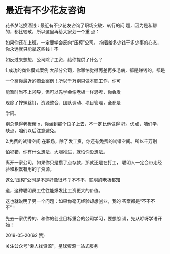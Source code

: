 # 最近有不少花友咨询

花爷梦呓换酒钱 : 最近有不少花友咨询了职场突破、转行的问 题，因为是私聊的，都比较散，所以这里再给大家划一个重 点：

如果你还在上班，一定要学会反向“压榨”公司。 抱着给多少钱干多少事的心态，你永远就只能拿这些钱！不

如反过来想想，公司除了工资，给你提供了什么？

1.成功的商业模式案例 大部分公司，你哪怕觉得再差再多毛病，都是赚钱的，都是

一个离你最近的商业案例！所以千万别只做本职工作，你可

能暂时当不上领导，但可以先学会像老板一样思考，你会发

现除了拧螺丝钉，资源整合、团队调动、项目管理，全都是

学问。

别总觉得老板傻 x，你坐到那个位子上去，不一定比他做得 好。优点，咱们学，缺点，咱们以后注意避免。

2.免费的试错空间 在职场，除了发工资，你还有免费的试错空间。所以千万别

怕犯错，你有什么想法，大胆推进，就怕你没想法。

离开一家公司，如果你只是攒了点存款，那就还是在打工， 聪明人一定会带走经验和积累有用的了资源。

这么“压榨”公司是不是好像很坏？不不不，聪明的老板都知

道，这种聪明员工往往能爆发比工资更大的价值。

这也就说明了另一个问题：如果你毫无经验却想创业，我的 答案都是“不不不不”！

先去一家优秀的、和你的创业目标重合的公司学习，要想朗 诵，先从咿呀学语开始！

2019-05-20(62 赞)

关注公众号"懒人找资源"，星球资源一站式服务